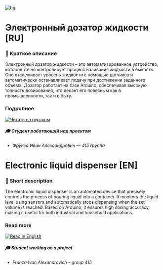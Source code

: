 <!-- Начало README.md файла (RU версия) -->
![bg](https://github.com/love-angelll/Flowmatic/blob/main/img/ru-bg.png )

# Электронный дозатор жидкости [RU]

### 📃 Краткое описание

Электронный дозатор жидкости – это автоматизированное устройство, которое точно контролирует процесс наливания жидкости в ёмкость. Оно отслеживает уровень жидкости с помощью датчиков и автоматически останавливает подачу при достижении заданного объёма. Дозатор работает на базе Arduino, обеспечивая высокую точность дозирования, что делает его полезным как в промышленности, так и в быту.

### Подробнее 

[![Читать на русском](https://img.shields.io/badge/Читать-на_русском-blue?style=for-the-badge)](https://github.com/love-angelll/Electronic-Liquid-Dispenser/blob/main/README-RU.md)  

##### 🎓 Студент работающий над проектом
- ###### Фрунза Иван Александрович — 415 группа



# Electronic liquid dispenser [EN]

### 📃 Short description

The electronic liquid dispenser is an automated device that precisely controls the process of pouring liquid into a container. It monitors the liquid level using sensors and automatically stops dispensing when the set volume is reached. Based on Arduino, it ensures high dosing accuracy, making it useful for both industrial and household applications.

### Read more  

[![Read in English](https://img.shields.io/badge/Read-in_English-blue?style=for-the-badge)](https://github.com/love-angelll/Electronic-Liquid-Dispenser/blob/main/README-EN.md)

##### 🎓 Student working on a project

- ###### Frunza Ivan Alexandrovich – group 415 

